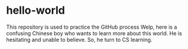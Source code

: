 # hello-world
This repository is used to practice the GitHub process
Welp, here is a confusing Chinese boy who wants to learn more about this world.
He is hesitating and unable to believe.
So, he turn to CS learning.
